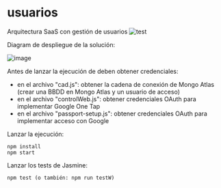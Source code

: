# usuarios
Arquitectura SaaS con gestión de usuarios
![test](https://github.com/github/docs/actions/workflows/test.yml/badge.svg)

Diagram de despliegue de la solución:

![image](https://github.com/jgallud/usuarios/assets/5364288/be50f216-6e21-4c94-b37e-09c36c32030d)

Antes de lanzar la ejecución de deben obtener credenciales:
- en el archivo "cad.js": obtener la cadena de conexión de Mongo Atlas (crear una BBDD en Mongo Atlas y un usuario de acceso)
- en el archivo "controlWeb.js": obtener credenciales OAuth para implementar Google One Tap
- en el archivo "passport-setup.js": obtener credenciales OAuth para implementar acceso con Google

Lanzar la ejecución:
```
npm install
npm start
```

Lanzar los tests de Jasmine:
```
npm test (o también: npm run testW)
```

